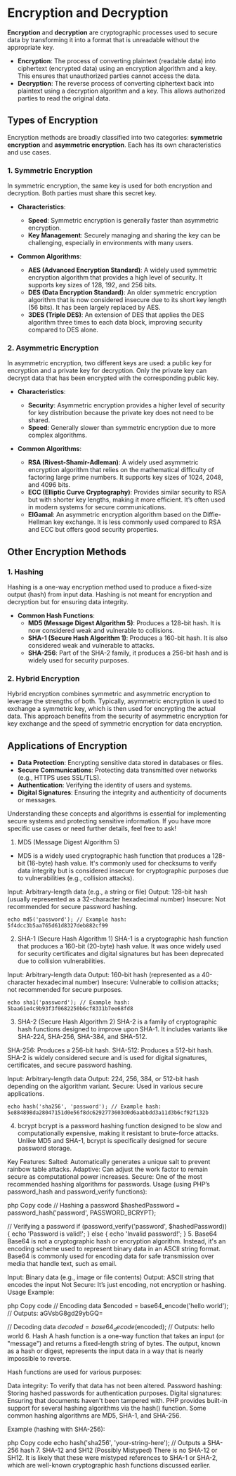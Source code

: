 # Encryption and Decryption

**Encryption** and **decryption** are cryptographic processes used to secure data by transforming it into a format that is unreadable without the appropriate key.

- **Encryption**: The process of converting plaintext (readable data) into ciphertext (encrypted data) using an encryption algorithm and a key. This ensures that unauthorized parties cannot access the data.
- **Decryption**: The reverse process of converting ciphertext back into plaintext using a decryption algorithm and a key. This allows authorized parties to read the original data.

## Types of Encryption

Encryption methods are broadly classified into two categories: **symmetric encryption** and **asymmetric encryption**. Each has its own characteristics and use cases.

### 1. Symmetric Encryption

In symmetric encryption, the same key is used for both encryption and decryption. Both parties must share this secret key.

- **Characteristics**:
  - **Speed**: Symmetric encryption is generally faster than asymmetric encryption.
  - **Key Management**: Securely managing and sharing the key can be challenging, especially in environments with many users.

- **Common Algorithms**:
  - **AES (Advanced Encryption Standard)**: A widely used symmetric encryption algorithm that provides a high level of security. It supports key sizes of 128, 192, and 256 bits.
  - **DES (Data Encryption Standard)**: An older symmetric encryption algorithm that is now considered insecure due to its short key length (56 bits). It has been largely replaced by AES.
  - **3DES (Triple DES)**: An extension of DES that applies the DES algorithm three times to each data block, improving security compared to DES alone.

### 2. Asymmetric Encryption

In asymmetric encryption, two different keys are used: a public key for encryption and a private key for decryption. Only the private key can decrypt data that has been encrypted with the corresponding public key.

- **Characteristics**:
  - **Security**: Asymmetric encryption provides a higher level of security for key distribution because the private key does not need to be shared.
  - **Speed**: Generally slower than symmetric encryption due to more complex algorithms.

- **Common Algorithms**:
  - **RSA (Rivest-Shamir-Adleman)**: A widely used asymmetric encryption algorithm that relies on the mathematical difficulty of factoring large prime numbers. It supports key sizes of 1024, 2048, and 4096 bits.
  - **ECC (Elliptic Curve Cryptography)**: Provides similar security to RSA but with shorter key lengths, making it more efficient. It’s often used in modern systems for secure communications.
  - **ElGamal**: An asymmetric encryption algorithm based on the Diffie-Hellman key exchange. It is less commonly used compared to RSA and ECC but offers good security properties.

## Other Encryption Methods

### 1. Hashing

Hashing is a one-way encryption method used to produce a fixed-size output (hash) from input data. Hashing is not meant for encryption and decryption but for ensuring data integrity.

- **Common Hash Functions**:
  - **MD5 (Message Digest Algorithm 5)**: Produces a 128-bit hash. It is now considered weak and vulnerable to collisions.
  - **SHA-1 (Secure Hash Algorithm 1)**: Produces a 160-bit hash. It is also considered weak and vulnerable to attacks.
  - **SHA-256**: Part of the SHA-2 family, it produces a 256-bit hash and is widely used for security purposes.

### 2. Hybrid Encryption

Hybrid encryption combines symmetric and asymmetric encryption to leverage the strengths of both. Typically, asymmetric encryption is used to exchange a symmetric key, which is then used for encrypting the actual data. This approach benefits from the security of asymmetric encryption for key exchange and the speed of symmetric encryption for data encryption.

## Applications of Encryption

- **Data Protection**: Encrypting sensitive data stored in databases or files.
- **Secure Communications**: Protecting data transmitted over networks (e.g., HTTPS uses SSL/TLS).
- **Authentication**: Verifying the identity of users and systems.
- **Digital Signatures**: Ensuring the integrity and authenticity of documents or messages.

Understanding these concepts and algorithms is essential for implementing secure systems and protecting sensitive information. If you have more specific use cases or need further details, feel free to ask!



1. MD5 (Message Digest Algorithm 5)
- MD5 is a widely used cryptographic hash function that produces a 128-bit (16-byte) hash value. It's commonly used for checksums to verify data integrity but is considered insecure for cryptographic purposes due to vulnerabilities (e.g., collision attacks).

Input: Arbitrary-length data (e.g., a string or file)
Output: 128-bit hash (usually represented as a 32-character hexadecimal number)
Insecure: Not recommended for secure password hashing.

`echo md5('password'); // Example hash: 5f4dcc3b5aa765d61d8327deb882cf99`

2. SHA-1 (Secure Hash Algorithm 1)
SHA-1 is a cryptographic hash function that produces a 160-bit (20-byte) hash value. It was once widely used for security certificates and digital signatures but has been deprecated due to collision vulnerabilities.

Input: Arbitrary-length data
Output: 160-bit hash (represented as a 40-character hexadecimal number)
Insecure: Vulnerable to collision attacks; not recommended for secure purposes.


`echo sha1('password'); // Example hash: 5baa61e4c9b93f3f0682250b6cf8331b7ee68fd8`


3. SHA-2 (Secure Hash Algorithm 2)
SHA-2 is a family of cryptographic hash functions designed to improve upon SHA-1. It includes variants like SHA-224, SHA-256, SHA-384, and SHA-512.

SHA-256: Produces a 256-bit hash.
SHA-512: Produces a 512-bit hash.
SHA-2 is widely considered secure and is used for digital signatures, certificates, and secure password hashing.

Input: Arbitrary-length data
Output: 224, 256, 384, or 512-bit hash depending on the algorithm variant.
Secure: Used in various secure applications.

`echo hash('sha256', 'password'); // Example hash: 5e884898da28047151d0e56f8dc6292773603d0d6aabbdd3a11d3b6cf92f132b`



4. bcrypt
bcrypt is a password hashing function designed to be slow and computationally expensive, making it resistant to brute-force attacks. Unlike MD5 and SHA-1, bcrypt is specifically designed for secure password storage.

Key Features:
Salted: Automatically generates a unique salt to prevent rainbow table attacks.
Adaptive: Can adjust the work factor to remain secure as computational power increases.
Secure: One of the most recommended hashing algorithms for passwords.
Usage (using PHP’s password_hash and password_verify functions):

php
Copy code
// Hashing a password
$hashedPassword = password_hash('password', PASSWORD_BCRYPT);

// Verifying a password
if (password_verify('password', $hashedPassword)) {
    echo 'Password is valid!';
} else {
    echo 'Invalid password!';
}
5. Base64
Base64 is not a cryptographic hash or encryption algorithm. Instead, it's an encoding scheme used to represent binary data in an ASCII string format. Base64 is commonly used for encoding data for safe transmission over media that handle text, such as email.

Input: Binary data (e.g., image or file contents)
Output: ASCII string that encodes the input
Not Secure: It’s just encoding, not encryption or hashing.
Usage Example:

php
Copy code
// Encoding data
$encoded = base64_encode('hello world'); // Outputs: aGVsbG8gd29ybGQ=

// Decoding data
$decoded = base64_decode($encoded); // Outputs: hello world
6. Hash
A hash function is a one-way function that takes an input (or "message") and returns a fixed-length string of bytes. The output, known as a hash or digest, represents the input data in a way that is nearly impossible to reverse.

Hash functions are used for various purposes:

Data integrity: To verify that data has not been altered.
Password hashing: Storing hashed passwords for authentication purposes.
Digital signatures: Ensuring that documents haven't been tampered with.
PHP provides built-in support for several hashing algorithms via the hash() function. Some common hashing algorithms are MD5, SHA-1, and SHA-256.

Example (hashing with SHA-256):

php
Copy code
echo hash('sha256', 'your-string-here'); // Outputs a SHA-256 hash
7. SHA-12 and SH12 (Possibly Mistyped)
There is no SHA-12 or SH12. It is likely that these were mistyped references to SHA-1 or SHA-2, which are well-known cryptographic hash functions discussed earlier.

